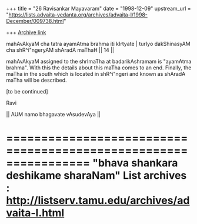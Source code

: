 +++
title = "26 Ravisankar Mayavaram"
date = "1998-12-09"
upstream_url = "https://lists.advaita-vedanta.org/archives/advaita-l/1998-December/009738.html"

+++
[Archive link](https://lists.advaita-vedanta.org/archives/advaita-l/1998-December/009738.html)

mahAvAkyaM cha tatra ayamAtma brahma iti kIrtyate |
turIyo dakShinasyAM cha shR^i"ngeryAM shAradA maThaH || 14 ||

mahAvAkyaM assigned to the shrImaTha at badarikAshramam is
"ayamAtma brahma". With this the details about this maTha comes
to an end. Finally, the maTha in the south which is located in
shR^i"ngeri and known as shAradA maTha will be described.


[to be continued]

Ravi

|| AUM namo bhagavate vAsudevAya ||

================================================================
"bhava shankara deshikame sharaNam"
List archives : http://listserv.tamu.edu/archives/advaita-l.html
================================================================

